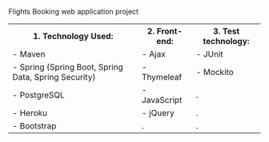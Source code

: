 Flights Booking web application project

 <table style="width:100%">
  <tr>
    <th>1. Technology Used:</th>
    <th>2. Front-end:</th>
    <th>3. Test technology:</th>
  </tr>
  
  <tr>
    <td>- Maven</td>
    <td>- Ajax</td>
    <td>- JUnit</td>
  </tr>
  
  <tr>
    <td>- Spring (Spring Boot, Spring Data, Spring Security)</td>
    <td>- Thymeleaf</td>
    <td>- Mockito</td>
  </tr>
  
  <tr>
    <td>- PostgreSQL</td>
    <td>- JavaScript</td>
    <td>.</td>
  </tr>
  
  <tr>
    <td>- Heroku</td>
    <td>- jQuery</td>
     <td>.</td>
  </tr>
  
  
<tr>
    <td>- Bootstrap</td>
    <td>.</td>
     <td>.</td>
  </tr>
  
</table> 

